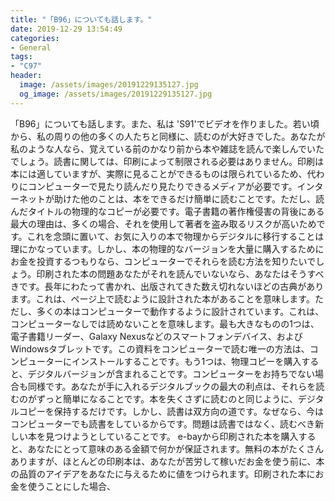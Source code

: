 ```yaml
---
title: "「B96」についても話します。"
date: 2019-12-29 13:54:49
categories:
- General
tags:
- "C97"
header:
  image: /assets/images/20191229135127.jpg
  og_image: /assets/images/20191229135127.jpg
---
```


「B96」についても話します。また、私は &#39;S91&#39;でビデオを作りました。若い頃から、私の周りの他の多くの人たちと同様に、読むのが大好きでした。あなたが私のような人なら、覚えている前のかなり前から本や雑誌を読んで楽しんでいたでしょう。読書に関しては、印刷によって制限される必要はありません。印刷は本には適していますが、実際に見ることができるものは限られているため、代わりにコンピューターで見たり読んだり見たりできるメディアが必要です。インターネットが助けた他のことは、本をできるだけ簡単に読むことです。ただし、読んだタイトルの物理的なコピーが必要です。電子書籍の著作権侵害の背後にある最大の理由は、多くの場合、それを使用して著者を盗み取るリスクが高いためです。これを念頭に置いて、お気に入りの本で物理からデジタルに移行することは理にかなっています。しかし、本の物理的なバージョンを大量に購入するためにお金を投資するつもりなら、コンピューターでそれらを読む方法を知りたいでしょう。印刷された本の問題あなたがそれを読んでいないなら、あなたはそうすべきです。長年にわたって書かれ、出版されてきた数え切れないほどの古典があります。これは、ページ上で読むように設計された本があることを意味します。ただし、多くの本はコンピューターで動作するように設計されています。これは、コンピューターなしでは読めないことを意味します。最も大きなものの1つは、電子書籍リーダー、Galaxy Nexusなどのスマートフォンデバイス、およびWindowsタブレットです。この資料をコンピューターで読む唯一の方法は、コンピューターにインストールすることです。もう1つは、物理コピーを購入すると、デジタルバージョンが含まれることです。コンピューターをお持ちでない場合も同様です。あなたが手に入れるデジタルブックの最大の利点は、それらを読むのがずっと簡単になることです。本を失くさずに読むのと同じように、デジタルコピーを保持するだけです。しかし、読書は双方向の道です。なぜなら、今はコンピューターでも読書をしているからです。問題は読書ではなく、読むべき新しい本を見つけようとしていることです。 e-bayから印刷された本を購入すると、あなたにとって意味のある金額で何かが保証されます。無料の本がたくさんありますが、ほとんどの印刷本は、あなたが苦労して稼いだお金を使う前に、本の品質のアイデアをあなたに与えるために値をつけられます。印刷された本にお金を使うことにした場合、
